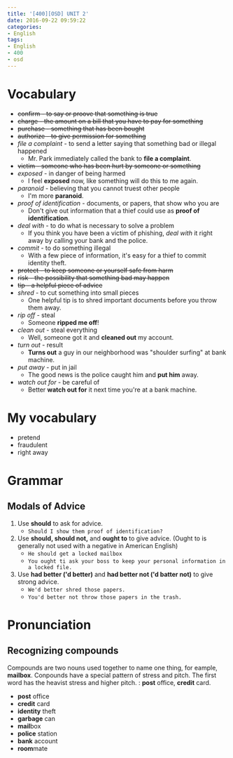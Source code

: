 ```yaml
---
title: '[400][OSD] UNIT 2'
date: 2016-09-22 09:59:22
categories: 
- English
tags:
- English
- 400
- osd
---
```


# Vocabulary


* ~~confirm - to say or proove that something is true~~
* ~~charge - the amount on a bill that you have to pay for something~~
* ~~purchase - something that has been bought~~
* ~~authorize - to give permission for something~~
* *file a complaint* - to send a letter saying that something bad or illegal happened
    * Mr. Park immediately called the bank to **file a complaint**. 
* ~~victim - someone who has been hurt by someone or something~~
* *exposed* - in danger of being harmed
    * I feel **exposed** now, like something will do this to me again.
* *paranoid* - believing that you cannot truest other people
    * I'm more **paranoid**.
* *proof of identification* - documents, or papers, that show who you are
    * Don't give out information that a thief could use as **proof of identification**.
* *deal with* - to do what is necessary to solve a problem
    * If you think you have been a victim of phishing, *deal with* it right away by calling your bank and the police. 
* *commit* - to do something illegal
    * With a few piece of information, it's easy for a thief to commit identity theft.
* ~~protect - to keep someone or yourself safe from harm~~
* ~~risk - the possibility that something bad may happen~~
* ~~tip - a helpful piece of advice~~
* *shred* - to cut something into small pieces
    * One helpful tip is to shred important documents before you throw them away.
* *rip off* - steal
    * Someone **ripped me off**!
* *clean out* - steal everything
    * Well, someone got it and **cleaned out** my account.
* *turn out* - result
    * **Turns out** a guy in our neighborhood was "shoulder surfing" at bank machine.
* *put away* - put in jail
    * The good news is the police caught him and **put him** away.
* *watch out for* - be careful of
    * Better **watch out for** it next time you're at a bank machine.
    


# My vocabulary
* pretend
* fraudulent
* right away


# Grammar

## Modals of Advice

1. Use **should** to ask for advice.
    - `Should I show them proof of identification?`
2. Use **should, should not,** and **ought to** to give advice. (Ought to is generally not used with a negative in American English)
    - `He should get a locked mailbox`
    - `You ought ti ask your boss to keep your personal information in a locked file.`
3. Use **had better ('d better)** and **had better not ('d batter not)** to give strong advice.
    - `We'd better shred those papers.`
    - `You'd better not throw those papers in the trash.`

# Pronunciation

## Recognizing compounds
Compounds are two nouns used together to name one thing, for eample, **mailbox**. Conpounds have a special pattern of stress and pitch. The first word has the heavist stress and higher pitch. : **post** office, **credit** card.

- **post** office
- **credit** card
- **identity** theft
- **garbage** can
- **mail**box
- **police** station
- **bank** account
- **room**mate